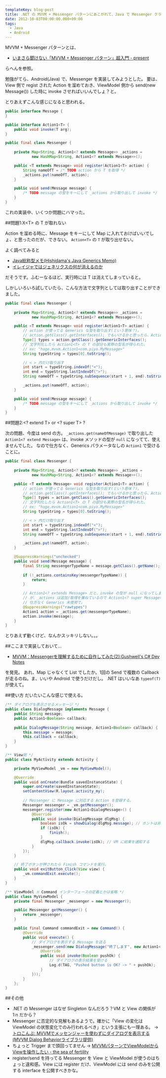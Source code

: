 ```yaml
---
templateKey: blog-post
title: .NET の MVVM + Messenger パターンにあこがれて、Java で Messenger クラスを自作してみた
date: 2012-10-03T00:00:00.000+09:00
tags:
  - Java
  - Android
---
```

MVVM + Messenger パターンとは、

* [いまさら聞けない「MVVM + Messenger パターン」超入門 - present](http://tnakamura.hatenablog.com/entry/20110218/mvvm_messenger)

らへんを参照。

<!-- more -->

勉強がてら、Android(Java) で、Messenger を実装してみようとした。
要は、View 側で regist された Action<Message> を溜めておき、ViewModel 側から send(new Message()) した時に invoke させればいいんでしょ？と。

とりあえずこんな感じになると思われる。

```java common_interfaces
public interface Message {
}

public interface Action1<T> {
	public void invoke(T arg);
}
```

```java Messenger.java
public final class Messenger {
	
	private Map<String, Action1<? extends Message>> _actions = 
			new HashMap<String, Action1<? extends Message>>();

	public <T extends Message> void register(Action1<T> action) {
		String nameOfT = /* TODO action から T を取得 */
		_actions.put(nameOfT, action);
	}

	public void send(Message message) {
		/* TODO message の型をキーにして _actions から取り出して invoke */
	}
}
```

これの実装中、いくつか問題にハマった。

##問題1:X\<T> の T が取れない

Action<Message> を溜める時に、Message をキーにして Map に入れておけばいいでしょ、と思ったのだが、できない。
``Action<T>`` の ``T`` が取り出せない。

よく調べてみると

* [Java総称型メモ(Hishidama's Java Generics Memo)](http://www.ne.jp/asahi/hishidama/home/tech/java/generics.html#erasure)
* [イレイジャではジェネリクスの何が消えるのか](http://blogs.wankuma.com/nagise/archive/2008/10/13/158708.aspx)

だそうです。ふむーなるほど、実行時には T は消えてしまっていると。

しかしいろいろ試していたら、こんな方法で文字列としては取り出すことができました。

```java Messenger.java
public final class Messenger {
	
	private Map<String, Action1<? extends Message>> _actions = 
			new HashMap<String, Action1<? extends Message>>();

	public <T extends Message> void register(Action1<T> action) {
		// action が使ってる Generics な型を取り出す(という意味？)。
		// action.getClass().getInterfaces(); でもいけるかと思ったら、Action1 までしか取り出せなかった。
		Type[] types = action.getClass().getGenericInterfaces();
		// 文字列化したら Action1<T> の T の部分も実際の型名が得られた。
		// ex: "hoge.mvvm.Action1<com.piyo.MyMessage>"
		String typeString = types[0].toString();

		// < > 内だけ取り出す		
		int start = typeString.indexOf("<");
		int end = typeString.lastIndexOf(">");
		String nameOfT = typeString.subSequence(start + 1, end).toString();

		_actions.put(nameOfT, action);
	}

	public void send(Message message) {
		/* TODO message の型をキーにして _actions から取り出して invoke */
	}
}
```

##問題2:\<? extend T> or \<? super T> ?

次の問題、今度は send の方。
``_actions.get(nameOfMessage)`` で取り出した ``Action1<? extend Message>`` は、invoke メソッドの型が ``null`` になってて、使えませんでした。
なので仕方なく、Generics パラメータなしの ``Action1`` で受けることに。

```java Messenger.java
public final class Messenger {
	
	private Map<String, Action1<? extends Message>> _actions = 
			new HashMap<String, Action1<? extends Message>>();

	public <T extends Message> void register(Action1<T> action) {
		// action が使ってる Generics な型を取り出す(という意味？)。
		// action.getClass().getInterfaces(); でもいけるかと思ったら、Action1 までしか取り出せなかった。
		Type[] types = action.getClass().getGenericInterfaces();
		// 文字列化したら Action1<T> の T の部分も実際の型名が得られた。
		// ex: "hoge.mvvm.Action1<com.piyo.MyMessage>"
		String typeString = types[0].toString();

		// < > 内だけ取り出す		
		int start = typeString.indexOf("<");
		int end = typeString.lastIndexOf(">");
		String nameOfT = typeString.subSequence(start + 1, end).toString();

		_actions.put(nameOfT, action);
	}

	@SuppressWarnings("unchecked")
	public void send(Message message) {
		final String messengerTypeName = message.getClass().getName();
		
		if (!_actions.containsKey(messengerTypeName)) {
			return;
		}

		// Action1<? extends Message> だと、invoke の型が null になってしまう。
		// が、_actions は追加/取得を兼ねているので Action1<? super Message> にすることもできず…		
		// 仕方なく Generics 未使用で。
		@SuppressWarnings("rawtypes")
		Action1 action = _actions.get(messengerTypeName);
		action.invoke(message);
	}
}
```

とりあえず動くけど、なんかスッキリしない。。。

##ここまで実装しておいて…

* [MVVM：Messengerを理解するために自作してみた(2):Gushwell's C# Dev Notes](http://gushwell.ldblog.jp/archives/52146816.html)

を発見。
あれ、Map じゃなくて List でしたか。1回の Send で複数の Callback が走るのね。ま、いいや Android で使うだけだし。
.NET はいいなあ ``typeof(T)`` が使えて。

##使い方
だいたいこんな感じで使える。

```java usage
/** ダイアログを表示させるメッセージ */
public class DialogMessage implements Message {
	public String message;
	public Action1<Boolean> callback; 
	
	public DialogMessage(String message, Action1<Boolean> callback) {
		this.message = message;
		this.callback = callback;
	}
}

/** View側 */
public class MyActivity extends Activity {

	private MyViewModel _vm = new MyViewModel();

    @Override
    public void onCreate(Bundle savedInstanceState) {
        super.onCreate(savedInstanceState);
        setContentView(R.layout.activity_my);
    	
		// Messenger に Message に対応する Action を登録する。
    	Messenger messenger = _vm.getMessenger();
    	messenger.register(new Action1<DialogMessage>() {
			@Override
			public void invoke(DialogMessage dlgMsg) {
				boolean isOk = showDialog(dlgMsg.message); // ホントは非同期なのでもう少し複雑
				if (isOk) {
					finish();
				}
				dlgMsg.callback.invoke(isOk); // VM に結果を通知する
			}
		});
    }

	// 終了ボタンが押されたら Finish コマンドを実行。
	public void exitButton_Click(View view) {
		_vm.commandExit.execute();
	}
}

/** ViewModel ※ Command インターフェースの定義とかは省略 */
public class MyViewModel {
	private final Messenger _messenger = new Messenger();

	public Messenger getMessenger() {
		return _messenger;
	}

	public final Command commandExit = new Command() {
		@Override
		public void execute() {
			// ダイアログを表示する Message を送る
			_messenger.send(new DialogMessage("終了します", new Action1<Boolean>() {
				@Override
				public void invoke(Boolean pushOk) {
					// ダイアログの表示結果を受ける
					Log.d(TAG, "Pushed button is OK? -> " + pushOk);
				}
			}));
		}
	};
}
```


##その他
* .NET の Messenger はなぜ Singleton なんだろう？VM と View の関係が 1:n だから？
* Messenger に否定的な見解もあるようで。確かに「View の変化は ViewModel の状態変化でのみ行われるべき」という主張にも一理ある。 → [トロこんぶ: MVVMでメッセンジャーを使わずにダイアログを表示する(MVVM Dialog Behaviorライブラリ提供)](http://torokonbu.blogspot.com/2011/12/mvvmmvvm-dialog-behavior.html)
* ちょっと Trigger まで頭回ってません → [MVVMパターンでViewModelからViewを操作したい - the sea of fertility](http://ugaya40.net/wpf/mvvm_viewmodel_to_vew.html)
* register/send を持ってる Messenger を View と ViewModel が使うのはちょっと違和感。View には register だけ、ViewModel には send のみを公開する interface を公開すべきかな。
